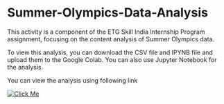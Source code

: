 # Summer-Olympics-Data-Analysis

This activity is a component of the ETG Skill India Internship Program assignment, focusing on the content analysis of Summer Olympics data.

To view this analysis, you can download the CSV file and IPYNB file and upload them to the Google Colab. You can also use Jupyter Notebook for the analysis.

You can view the analysis using following link

[![Click Me](https://images.app.goo.gl/Vx9Rjo5Bif5P7Laq6)](https://gist.github.com/NarendraTawade/1e944cfaa1802b2d78180187dd8f1604)
